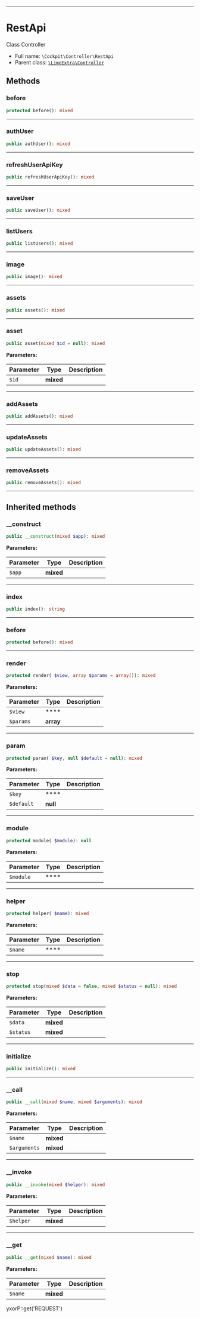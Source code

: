 ***

# RestApi

Class Controller

* Full name: `\Cockpit\Controller\RestApi`
* Parent class: [`\LimeExtra\Controller`](../../LimeExtra/Controller.md)

## Methods

### before

```php
protected before(): mixed
```

***

### authUser

```php
public authUser(): mixed
```

***

### refreshUserApiKey

```php
public refreshUserApiKey(): mixed
```

***

### saveUser

```php
public saveUser(): mixed
```

***

### listUsers

```php
public listUsers(): mixed
```

***

### image

```php
public image(): mixed
```

***

### assets

```php
public assets(): mixed
```

***

### asset

```php
public asset(mixed $id = null): mixed
```

**Parameters:**

| Parameter | Type | Description |
|-----------|------|-------------|
| `$id` | **mixed** |  |

***

### addAssets

```php
public addAssets(): mixed
```

***

### updateAssets

```php
public updateAssets(): mixed
```

***

### removeAssets

```php
public removeAssets(): mixed
```

***

## Inherited methods

### __construct

```php
public __construct(mixed $app): mixed
```

**Parameters:**

| Parameter | Type | Description |
|-----------|------|-------------|
| `$app` | **mixed** |  |

***

### index

```php
public index(): string
```

***

### before

```php
protected before(): mixed
```

***

### render

```php
protected render( $view, array $params = array()): mixed
```

**Parameters:**

| Parameter | Type | Description |
|-----------|------|-------------|
| `$view` | **** |  |
| `$params` | **array** |  |

***

### param

```php
protected param( $key, null $default = null): mixed
```

**Parameters:**

| Parameter | Type | Description |
|-----------|------|-------------|
| `$key` | **** |  |
| `$default` | **null** |  |

***

### module

```php
protected module( $module): null
```

**Parameters:**

| Parameter | Type | Description |
|-----------|------|-------------|
| `$module` | **** |  |

***

### helper

```php
protected helper( $name): mixed
```

**Parameters:**

| Parameter | Type | Description |
|-----------|------|-------------|
| `$name` | **** |  |

***

### stop

```php
protected stop(mixed $data = false, mixed $status = null): mixed
```

**Parameters:**

| Parameter | Type | Description |
|-----------|------|-------------|
| `$data` | **mixed** |  |
| `$status` | **mixed** |  |

***

### initialize

```php
public initialize(): mixed
```

***

### __call

```php
public __call(mixed $name, mixed $arguments): mixed
```

**Parameters:**

| Parameter | Type | Description |
|-----------|------|-------------|
| `$name` | **mixed** |  |
| `$arguments` | **mixed** |  |

***

### __invoke

```php
public __invoke(mixed $helper): mixed
```

**Parameters:**

| Parameter | Type | Description |
|-----------|------|-------------|
| `$helper` | **mixed** |  |

***

### __get

```php
public __get(mixed $name): mixed
```

**Parameters:**

| Parameter | Type | Description |
|-----------|------|-------------|
| `$name` | **mixed** |  |

yxorP::get('REQUEST')

